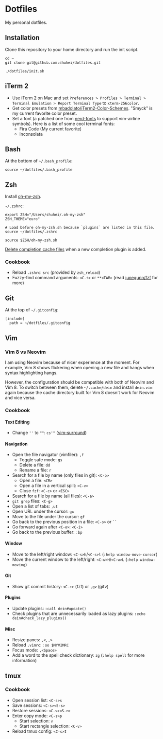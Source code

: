 # Dotfiles

My personal dotfiles.

## Installation

Clone this repository to your home directory and run the init script.

```shell
cd ~
git clone git@github.com:shuhei/dotfiles.git

./dotfiles/init.sh
```

## iTerm 2

- Use iTerm 2 on Mac and set `Preferences > Profiles > Terminal > Terminal Emulation > Report Terminal Type` to `xterm-256color`.
- Get color presets from [mbadolato/iTerm2-Color-Schemes](https://github.com/mbadolato/iTerm2-Color-Schemes). "Smyck" is my current favorite color preset.
- Set a font (a patched one from [nerd-fonts](https://github.com/ryanoasis/nerd-fonts) to support vim-airline symbols). Here is a list of some cool terminal fonts:
  - Fira Code (My current favorite)
  - Inconsolata

## Bash

At the bottom of `~/.bash_profile`:

```shell
source ~/dotfiles/.bash_profile
```

## Zsh

Install [oh-my-zsh](https://github.com/ohmyzsh/ohmyzsh).

`~/.zshrc`:

```shell
export ZSH="/Users/shuhei/.oh-my-zsh"
ZSH_THEME="euro"

# Load before oh-my-zsh.sh because `plugins` are listed in this file.
source ~/dotfiles/.zshrc

source $ZSH/oh-my-zsh.sh
```

[Delete completion cache files](https://github.com/ohmyzsh/ohmyzsh/wiki/FAQ#i-have-enabled-a-completion-plugin-but-the-completion-doesnt-work) when a new completion plugin is added.

### Cookbook

- Reload `.zshrc`: `src` (provided by `zsh_reload`)
- Fuzzy-find command arguments: `<C-t>` or `**<TAB>` (read [junegunn/fzf](https://github.com/junegunn/fzf) for more)

## Git

At the top of `~/.gitconfig`:

```
[include]
  path = ~/dotfiles/.gitconfig
```

## Vim

### Vim 8 vs Neovim

I am using Neovim because of nicer experience at the moment. For example, Vim 8 shows flickering when opening a new file and hangs when syntax highlighting hangs.

However, the configuration should be compatible with both of Neovim and Vim 8. To switch between them, delete `~/.cache/dein` and install `dein.vim` again because the cache directory built for Vim 8 doesn't work for Neovim and vice versa.

### Cookbook

#### Text Editing

- Change `''` to `""`: `cs'"` ([vim-surround](https://github.com/tpope/vim-surround))

#### Navigation

- Open the file navigator (vimfiler): `,f`
  - Toggle safe mode: `gs`
  - Delete a file: `dd`
  - Rename a file: `r`
- Search for a file by name (only files in git): `<C-p>`
  - Open a file: `<CR>`
  - Open a file in a vertical split: `<C-v>`
  - Close `fzf`: `<C-c>` or `<ESC>`
- Search for a file by name (all files): `<C-a>`
- `git grep` files: `<C-g>`
- Open a list of tabs: `,ut`
- Open URL under the cursor: `gx`
- Move to the file under the cursor: `gf`
- Go back to the previous position in a file: `<C-o>` or ``` `` ```
- Go forward again after `<C-o>`: `<C-i>`
- Go back to the previous buffer: `:bp`

#### Window

- Move to the left/right window: `<C-s>h`/`<C-s>l` (`:help window-move-cursor`)
- Move the current window to the left/right: `<C-w>H`/`<C-w>L` (`:help window-moving`)

#### Git

- Show git commit history: `<C-c>` (fzf) or `,gv` (gitv)

#### Plugins

- Update plugins: `:call dein#update()`
- Check plugins that are unnecessarily loaded as lazy plugins: `:echo dein#check_lazy_plugins()`

#### Misc

- Resize panes: `,<`, `,>`
- Reload `.vimrc`: `:so $MYVIMRC`
- Focus mode: `,<Space>`
- Add a word to the spell check dictionary: `zg` (`:help spell` for more information)

## tmux

### Cookbook

- Open session list: `<C-s>s`
- Save sessions: `<C-s><S-s>`
- Restore sessions: `<C-s><S-r>`
- Enter copy mode: `<C-s>p`
  - Start selection: `v`
  - Start rectangle selection: `<C-v>`
- Reload tmux config: `<C-s>I`

